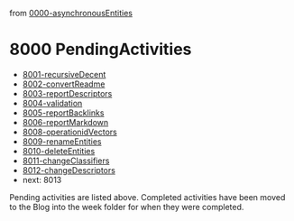 from [0000-asynchronousEntities](../0000-asynchronousEntities.md)
# 8000 PendingActivities
- [8001-recursiveDecent](8001-recursiveDecent.md)
- [8002-convertReadme](../6blog/21/21-3%20Summer/21-32/8002-convertReadme.md)
- [8003-reportDescriptors](8003-reportDescriptors.md)
- [8004-validation](8004-validation.md)
- [8005-reportBacklinks](8005-reportBacklinks.md)
- [8006-reportMarkdown](8006-reportMarkdown.md)
- [8008-operationidVectors](8008-operationidVectors.md)
- [8009-renameEntities](8009-renameEntities.md)
- [8010-deleteEntities](8010-deleteEntities.md)
- [8011-changeClassifiers](8011-changeClassifiers.md)
- [8012-changeDescriptors](8012-changeDescriptors.md)
- next: 8013

Pending activities are listed above. Completed activities have been moved to the Blog into the week folder for when they were completed.